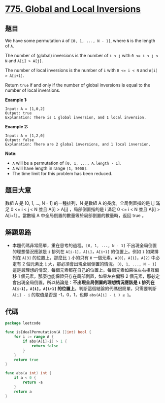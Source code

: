 # [775. Global and Local Inversions](https://leetcode.com/problems/global-and-local-inversions/)


## 題目

We have some permutation `A` of `[0, 1, ..., N - 1]`, where `N` is the length of `A`.

The number of (global) inversions is the number of `i < j` with `0 <= i < j < N` and `A[i] > A[j]`.

The number of local inversions is the number of `i` with `0 <= i < N` and `A[i] > A[i+1]`.

Return `true` if and only if the number of global inversions is equal to the number of local inversions.

**Example 1:**

```
Input: A = [1,0,2]
Output: true
Explanation: There is 1 global inversion, and 1 local inversion.
```

**Example 2:**

```
Input: A = [1,2,0]
Output: false
Explanation: There are 2 global inversions, and 1 local inversion.
```

**Note:**

- `A` will be a permutation of `[0, 1, ..., A.length - 1]`.
- `A` will have length in range `[1, 5000]`.
- The time limit for this problem has been reduced.

## 題目大意

數組 A 是 [0, 1, ..., N - 1] 的一種排列，N 是數組 A 的長度。全局倒置指的是 i,j 滿足 0 <= i < j < N 並且 A[i] > A[j] ，局部倒置指的是 i 滿足 0 <= i < N 並且 A[i] > A[i+1] 。當數組 A 中全局倒置的數量等於局部倒置的數量時，返回 true 。

## 解題思路

- 本題代碼非常簡單，重在思考的過程。`[0, 1, ..., N - 1]` 不出現全局倒置的理想情況應該是 `i` 排列在 `A[i-1]`，`A[i]`，`A[i+1]` 的位置上。例如 `1` 如果排列在 `A[3]` 的位置上，那麼比 `1` 小的只有 `0` 一個元素，`A[0]`，`A[1]`，`A[2]` 中必定有 2 個元素比 `1` 大，那必須會出現全局倒置的情況。`[0, 1, ..., N - 1]` 這是最理想的情況，每個元素都在自己的位置上。每個元素如果往左右相互偏移 1 個元素，那麼也能保證只存在局部倒置，如果左右偏移 2 個元素，那必定會出現全局倒置。所以結論是：**不出現全局倒置的理想情況應該是 `i` 排列在 `A[i-1]`，`A[i]`，`A[i+1]` 的位置上**。判斷這個結論的代碼很簡單，只需要判斷 `A[i] - i` 的取值是否是 -1，0，1，也即 `abs(A[i] - i ) ≤ 1`。

## 代碼

```go
package leetcode

func isIdealPermutation(A []int) bool {
	for i := range A {
		if abs(A[i]-i) > 1 {
			return false
		}
	}
	return true
}

func abs(a int) int {
	if a < 0 {
		return -a
	}
	return a
}
```